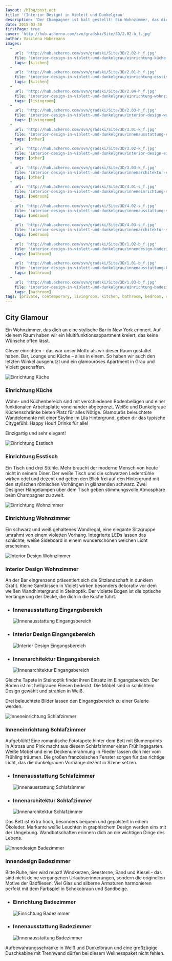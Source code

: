 ```yaml
---
layout: /blog/post.ect
title: '(Interior Design) in Violett und Dunkelgrau'
description: 'Der Champagner ist kalt gestellt! Ein Wohnzimmer, das dich an eine stylische Bar in New York erinnert. Auf kleinem Raum haben wir ein Multifunktionsappartment kreiert, das keine Wünsche offen lässt.'
date: 2015-03-30
firstPage: true
cover: 'http://hub.acherno.com/svn/gradski/Site/3D/2.02-h_f.jpg'
author: Vasilena Habermann
images:
  -
    url: 'http://hub.acherno.com/svn/gradski/Site/3D/2.02-h_f.jpg'
    file: 'interior-design-in-violett-und-dunkelgrau/einrichtung-küche.jpg'
    tags: [kitchen]
  -
    url: 'http://hub.acherno.com/svn/gradski/Site/3D/2.01-h_f.jpg'
    file: 'interior-design-in-violett-und-dunkelgrau/einrichtung-esstisch.jpg'
    tags: [kitchen]
  -
    url: 'http://hub.acherno.com/svn/gradski/Site/3D/2.04-h_f.jpg'
    file: 'interior-design-in-violett-und-dunkelgrau/einrichtung-wohnzimmer.jpg'
    tags: [livingroom]
  -
    url: 'http://hub.acherno.com/svn/gradski/Site/3D/2.03-h_f.jpg'
    file: 'interior-design-in-violett-und-dunkelgrau/interior-design-wohnzimmer.jpg'
    tags: [livingroom]
  -
    url: 'http://hub.acherno.com/svn/gradski/Site/3D/3.01-k_f.jpg'
    file: 'interior-design-in-violett-und-dunkelgrau/innenausstattung-eingangsbereich.jpg'
    tags: [other]
  -
    url: 'http://hub.acherno.com/svn/gradski/Site/3D/3.02-k_f.jpg'
    file: 'interior-design-in-violett-und-dunkelgrau/interior-design-eingangsbereich.jpg'
    tags: [other]
  -
    url: 'http://hub.acherno.com/svn/gradski/Site/3D/3.03-k_f.jpg'
    file: 'interior-design-in-violett-und-dunkelgrau/innenarchitektur-eingangsbereich.jpg'
    tags: [other]
  -
    url: 'http://hub.acherno.com/svn/gradski/Site/3D/4.01-s_f.jpg'
    file: 'interior-design-in-violett-und-dunkelgrau/inneneinrichtung-schlafzimmer.jpg'
    tags: [bedroom]
  -
    url: 'http://hub.acherno.com/svn/gradski/Site/3D/4.02-s_f.jpg'
    file: 'interior-design-in-violett-und-dunkelgrau/innenausstattung-schlafzimmer.jpg'
    tags: [bedroom]
  -
    url: 'http://hub.acherno.com/svn/gradski/Site/3D/4.03-s_f.jpg'
    file: 'interior-design-in-violett-und-dunkelgrau/innenarchitektur-schlafzimmer.jpg'
    tags: [bedroom]
  -
    url: 'http://hub.acherno.com/svn/gradski/Site/3D/1.02-b_f.jpg'
    file: 'interior-design-in-violett-und-dunkelgrau/innendesign-badezimmer.jpg'
    tags: [bathroom]
  -
    url: 'http://hub.acherno.com/svn/gradski/Site/3D/1.01-b_f.jpg'
    file: 'interior-design-in-violett-und-dunkelgrau/innenausstattung-badezimmer.jpg'
    tags: [bathroom]
  -
    url: 'http://hub.acherno.com/svn/gradski/Site/3D/1.03-b_f.jpg'
    file: 'interior-design-in-violett-und-dunkelgrau/einrichtung-badezimmer.jpg'
    tags: [bathroom]
tags: [private, contemporary, livingroom, kitchen, bathroom, bedroom, other]
---
```

## **City Glamour** 
Ein Wohnzimmer, das dich an eine stylische Bar in New York erinnert. Auf kleinem Raum haben wir ein Multifunktionsappartment kreiert, das keine Wünsche offen lässt.

Clever einrichten - das war unser Motto als wir dieser Raum gestaltet haben. Bar, Lounge und Küche – alles in einem. So haben wir auch den letzten Winkel ausgenutzt und ein glamouröses Apartment in Grau und Violett geschaffen.

![Einrichtung Küche](interior-design-in-violett-und-dunkelgrau/einrichtung-küche.jpg)
### Einrichtung **Küche**

Wohn- und Küchenbereich sind mit verschiedenen Bodenbelägen und einer funktionalen Arbeitsplatte voneinander abgegrenzt. Weiße und Dunkelgraue Küchenschränke bieten Platz für alles Nötige. Glamourös beleuchtete Wandelemente mit einer Skyline im Lila Hintergrund, geben dir das typische Citygefühl.  Happy Hour! Drinks für alle!

Einzigartig und sehr elegant! 

![Einrichtung Esstisch](interior-design-in-violett-und-dunkelgrau/einrichtung-esstisch.jpg)
### Einrichtung **Esstisch**

Ein Tisch und drei Stühle. Mehr braucht der moderne Mensch von heute nicht in seinem Diner. Der weiße Tisch und die schwarzen Lederstühle wirken edel und dezent und geben den Blick frei auf  den Hintergrund mit den stylischen römischen Vorhängen in glänzenden schwarz. Zwei Designer Hängelampen über dem Tisch geben stimmungsvolle Atmosphäre beim Champagner zu zweit.

![Einrichtung Wohnzimmer](interior-design-in-violett-und-dunkelgrau/einrichtung-wohnzimmer.jpg)
### Einrichtung **Wohnzimmer**

Ein schwarz und weiß gehaltenes Wandregal, eine elegante Sitzgruppe umrahmt von einem violetten Vorhang. Integrierte LEDs  lassen das schlichte, weiße Sideboard in einem wunderschönen weichen Licht erscheinen.

![Interior Design Wohnzimmer](interior-design-in-violett-und-dunkelgrau/interior-design-wohnzimmer.jpg)
### Interior Design **Wohnzimmer**
   
An der Bar eingrenzend präsentiert sich die Sitzlandschaft in dunklem Grafit. Kleine Samtkissen in Violett wirken besonders dekorativ vor dem weißen Wandhintergrund in Steinoptik. Der violette Bogen ist die optische Verlängerung der Decke, die dich in die Küche führt.

-   ### Innenausstattung **Eingangsbereich**
    ![Innenausstattung Eingangsbereich](interior-design-in-violett-und-dunkelgrau/innenausstattung-eingangsbereich.jpg)
-   ### Interior Design **Eingangsbereich**
    ![Interior Design Eingangsbereich](interior-design-in-violett-und-dunkelgrau/interior-design-eingangsbereich.jpg)
-   ### Innenarchitektur **Eingangsbereich**
    ![Innenarchitektur Eingangsbereich](interior-design-in-violett-und-dunkelgrau/innenarchitektur-eingangsbereich.jpg)

Gleiche Tapete in Steinoptik findet ihren Einsatz im Eingangsbereich. Der Boden ist mit hellgrauen Fliesen bedeckt. Die Möbel sind in schlichtem Design gewählt und strahlen in Weiß.

Drei beleuchtete Bilder lassen den Eingangsbereich zu einer Galerie werden. 

![Inneneinrichtung Schlafzimmer](interior-design-in-violett-und-dunkelgrau/inneneinrichtung-schlafzimmer.jpg)
### Inneneinrichtung **Schlafzimmer**

Aufgeblüht! Eine romantische Fototapete hinter dem Bett mit Blumenprints in Altrosa und Pink macht aus diesem Schlafzimmer einen Frühlingsgarten.
Weiße Möbel und eine Deckenumrahmung in Flieder lassen dich hier vom Frühling träumen. Die großen französischen Fenster sorgen für das richtige Licht, das die dunkelgrauen Vorhänge dezent in Szene setzen.

-   ### Innenausstattung **Schlafzimmer**
    ![innenausstattung Schlafzimmer](interior-design-in-violett-und-dunkelgrau/innenausstattung-schlafzimmer.jpg)
-   ### Innenarchitektur **Schlafzimmer**
    ![Innenarchitektur Schlafzimmer](interior-design-in-violett-und-dunkelgrau/innenarchitektur-schlafzimmer.jpg)

Das Bett ist extra hoch, besonders bequem und gepolstert in edlem Ökoleder. Markante weiße Leuchten in graphischem Design werden eins mit der Umgebung.
Wandbotschaften erinnern dich an die wichtigen Dinge des Lebens.

![Innendesign Badezimmer](interior-design-in-violett-und-dunkelgrau/innendesign-badezimmer.jpg)
### Innendesign **Badezimmer**

Bitte Ruhe, hier wird relaxt! Windkerzen, Seesterne, Sand und Kiesel - das sind nicht deine vergangenen Urlaubserinnerungen, sondern die originellen Motive der Badfliesen.  Viel Glas und silberne Armaturen harmonieren perfekt mit dem Farbspiel in Schokobraun und Sandbeige.

-   ### Einrichtung **Badezimmer**
    ![Einrichtung Badezimmer](interior-design-in-violett-und-dunkelgrau/einrichtung-badezimmer.jpg)
-   ### Innenausstattung **Badezimmer**
    ![Innenausstattung Badezimmer](interior-design-in-violett-und-dunkelgrau/innenausstattung-badezimmer.jpg)

Aufbewahrungsschränke in Weiß und Dunkelbraun und eine großzügige Duschkabine mit Trennwand dürfen bei diesem Wellnesspaket nicht fehlen.
